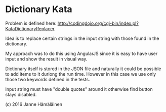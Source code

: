 # Dictionary Kata

Problem is defined here:
http://codingdojo.org/cgi-bin/index.pl?KataDictionaryReplacer

Idea is to replace certain strings in the input string with those found in the dictionary.

My approach was to do this using AngularJS since it is easy to have
 user input and show the result in visual way.
 
Dictionary itself is stored in the JSON file and naturally it could be possible to add items to it duriong the run time.
However in this case we use only those two keywords defined in the tests.

Input string must have "double quotes" around it otherwise find button stays disabled.
 
(c) 2016 Janne Hämäläinen
